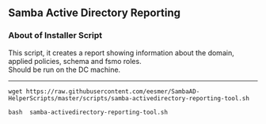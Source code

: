 ## Samba Active Directory Reporting

### About of Installer Script
This script, it creates a report showing information about the domain, applied policies, schema and fsmo roles. <br>
Should be run on the DC machine. <br>

---

```
wget https://raw.githubusercontent.com/eesmer/SambaAD-HelperScripts/master/scripts/samba-activedirectory-reporting-tool.sh
```
```
bash  samba-activedirectory-reporting-tool.sh
```
